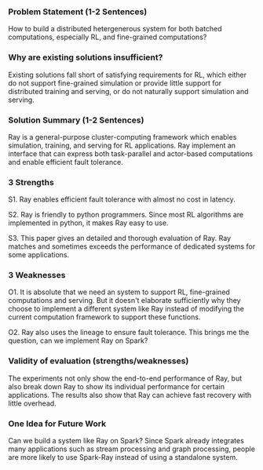 ### Problem Statement (1-2 Sentences) 

How to build a distributed hetergenerous system for both batched computations, especially RL, and fine-grained computations?



### Why are existing solutions insufficient? 

Existing solutions fall short of satisfying requirements for RL, which either do not support fine-grained simulation or provide little support for distributed training and serving, or do not naturally support simulation and serving.



### Solution Summary (1-2 Sentences)

Ray is a general-purpose cluster-computing framework which enables simulation, training, and serving for RL applications. Ray implement an interface that can express both task-parallel and actor-based computations and enable efficient fault tolerance. 



### 3 Strengths

S1. Ray enables efficient fault tolerance with almost no cost in latency.

S2. Ray is friendly to python programmers. Since most RL algorithms are implemented in python, it makes Ray easy to use.

S3. This paper gives an detailed and thorough evaluation of Ray. Ray matches and sometimes exceeds the performance of dedicated systems for some applications.

 

### 3 Weaknesses

O1. It is absolute that we need an system to support RL, fine-grained computations and serving. But it doesn't elaborate sufficiently why they choose to implement a different system like Ray instead of modifying the current computation framework to support these functions.

O2. Ray also uses the lineage to ensure fault tolerance. This brings me the question, can we implement Ray on Spark? 



### Validity of evaluation (strengths/weaknesses)

The experiments not only show the end-to-end performance of Ray, but also break down Ray to show its individual performance for certain applications. The results also show that Ray can achieve fast recovery with little overhead.



### One Idea for Future Work

Can we build a system like Ray on Spark? Since Spark already integrates many applications such as stream processing and graph processing, people are more likely to use Spark-Ray instead of using a standalone system.

